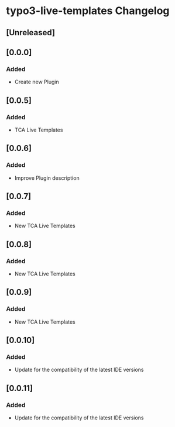 <!-- Keep a Changelog guide -> https://keepachangelog.com -->

# typo3-live-templates Changelog

## [Unreleased]

## [0.0.0]
### Added
- Create new Plugin

## [0.0.5]
### Added
- TCA Live Templates

## [0.0.6]
### Added
- Improve Plugin description

## [0.0.7]
### Added
- New TCA Live Templates

## [0.0.8]
### Added
- New TCA Live Templates

## [0.0.9]
### Added
- New TCA Live Templates

## [0.0.10]
### Added
- Update for the compatibility of the latest IDE versions

## [0.0.11]
### Added
- Update for the compatibility of the latest IDE versions